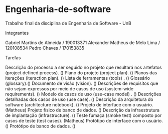 # Engenharia-de-software

Trabalho final da disciplina de Engenharia de Software - UnB

Integrantes

Gabriel Martins de Almeida     / 190013371
Alexander Matheus de Melo Lima / 120108534
Pedro Chaves                   / 170153835

Tarefas

 Descrição do processo a ser seguido no projeto que resultará nos artefatos (project defined process). ()
 Plano do projeto (project plan). ()
 Planos das iterações (iteraction plan). ()
 Lista de ferramentas (tools) . ()
 Glossário (glossary).()
 Documento de visão (vision). ()
 Descrições de requisitos que não sejam expressos por meio de casos de uso (system-wide requirements). ()
 Modelo de casos de uso (use-case model) . ()
 Descrições detalhadas dos casos de uso (use case). ()
 Descrição da arquitetura do software (architecture notebook). ()
 Projeto de interface com o usuário. (Matheus)
 Projeto físico de banco de dados. ()
 Descrição da infraestrutura de implantação (infrastructure). ()
 Teste fumaça (smoke test) composto por casos de teste (test cases). (Matheus)
 Protótipo de interface com o usuário. ()
 Protótipo de banco de dados. ()
